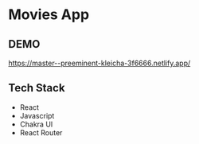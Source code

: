 # Movies App

## DEMO

https://master--preeminent-kleicha-3f6666.netlify.app/

## Tech Stack
- React
- Javascript
- Chakra UI
- React Router

